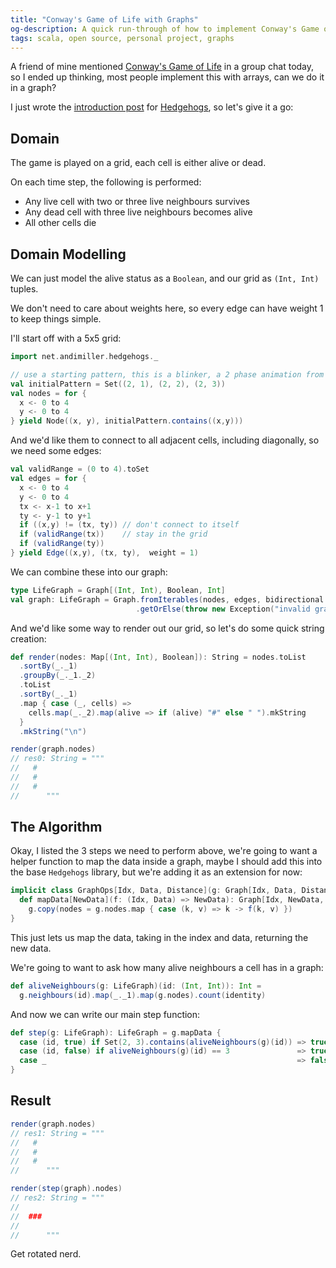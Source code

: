 ```yaml
---
title: "Conway's Game of Life with Graphs"
og-description: A quick run-through of how to implement Conway's Game of Life using Graphs, using my Hedgehogs library.
tags: scala, open source, personal project, graphs
---
```


A friend of mine mentioned [Conway's Game of Life](https://en.wikipedia.org/wiki/Conway%27s_Game_of_Life) in a group chat today, so I ended up thinking, most people implement this with arrays, can we do it in a graph?

I just wrote the [introduction post](2023-04-03-introducing-hedgehogs.html) for [Hedgehogs](https://github.com/andimiller/hedgehogs), so let's give it a go:

## Domain

The game is played on a grid, each cell is either alive or dead.

On each time step, the following is performed:

* Any live cell with two or three live neighbours survives
* Any dead cell with three live neighbours becomes alive
* All other cells die

## Domain Modelling

We can just model the alive status as a `Boolean`, and our grid as `(Int, Int)` tuples.

We don't need to care about weights here, so every edge can have weight 1 to keep things simple.

I'll start off with a 5x5 grid:

```scala
import net.andimiller.hedgehogs._

// use a starting pattern, this is a blinker, a 2 phase animation from the game
val initialPattern = Set((2, 1), (2, 2), (2, 3))
val nodes = for {
  x <- 0 to 4
  y <- 0 to 4
} yield Node((x, y), initialPattern.contains((x,y)))
```

And we'd like them to connect to all adjacent cells, including diagonally, so we need some edges:

```scala
val validRange = (0 to 4).toSet
val edges = for {
  x <- 0 to 4
  y <- 0 to 4
  tx <- x-1 to x+1
  ty <- y-1 to y+1
  if ((x,y) != (tx, ty)) // don't connect to itself
  if (validRange(tx))    // stay in the grid
  if (validRange(ty))
} yield Edge((x,y), (tx, ty),  weight = 1)
```

We can combine these into our graph:
```scala
type LifeGraph = Graph[(Int, Int), Boolean, Int]
val graph: LifeGraph = Graph.fromIterables(nodes, edges, bidirectional = true)
                            .getOrElse(throw new Exception("invalid graph"))
```

And we'd like some way to render out our grid, so let's do some quick string creation:

```scala
def render(nodes: Map[(Int, Int), Boolean]): String = nodes.toList
  .sortBy(_._1)
  .groupBy(_._1._2)
  .toList
  .sortBy(_._1)
  .map { case (_, cells) =>
    cells.map(_._2).map(alive => if (alive) "#" else " ").mkString
  }
  .mkString("\n")

render(graph.nodes)
// res0: String = """     
//   #  
//   #  
//   #  
//      """
```

## The Algorithm

Okay, I listed the 3 steps we need to perform above, we're going to want a helper function to map the data inside a graph, maybe I should add this into the base `Hedgehogs` library, but we're adding it as an extension for now:

```scala
implicit class GraphOps[Idx, Data, Distance](g: Graph[Idx, Data, Distance]) {
  def mapData[NewData](f: (Idx, Data) => NewData): Graph[Idx, NewData, Distance] =
    g.copy(nodes = g.nodes.map { case (k, v) => k -> f(k, v) })
}
```

This just lets us map the data, taking in the index and data, returning the new data.

We're going to want to ask how many alive neighbours a cell has in a graph:

```scala
def aliveNeighbours(g: LifeGraph)(id: (Int, Int)): Int = 
  g.neighbours(id).map(_._1).map(g.nodes).count(identity)
```

And now we can write our main step function:

```scala
def step(g: LifeGraph): LifeGraph = g.mapData {
  case (id, true) if Set(2, 3).contains(aliveNeighbours(g)(id)) => true
  case (id, false) if aliveNeighbours(g)(id) == 3               => true
  case _                                                        => false
}
```

## Result

```scala
render(graph.nodes)
// res1: String = """     
//   #  
//   #  
//   #  
//      """

render(step(graph).nodes)
// res2: String = """     
//      
//  ### 
//      
//      """
```

Get rotated nerd.
